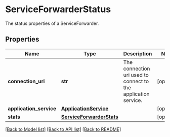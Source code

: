 # ServiceForwarderStatus

The status properties of a ServiceForwarder. 
## Properties
Name | Type | Description | Notes
------------ | ------------- | ------------- | -------------
**connection_uri** | **str** | The connection uri used to connect to the application service.  | [optional] 
**application_service** | [**ApplicationService**](ApplicationService.md) |  | [optional] 
**stats** | [**ServiceForwarderStats**](ServiceForwarderStats.md) |  | [optional] 

[[Back to Model list]](../README.md#documentation-for-models) [[Back to API list]](../README.md#documentation-for-api-endpoints) [[Back to README]](../README.md)



